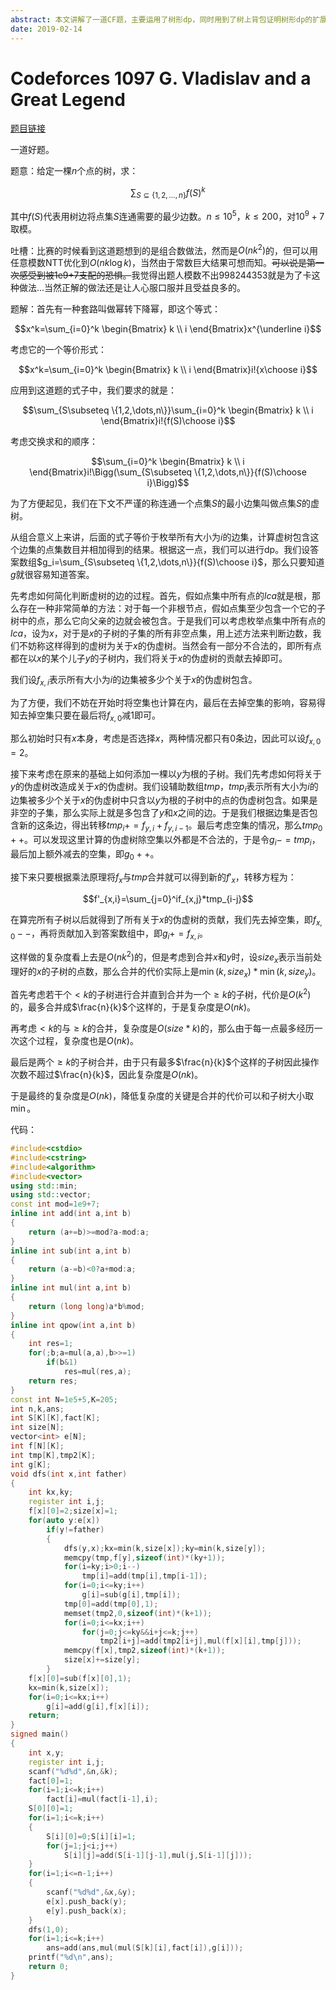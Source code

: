 ```yaml
---
abstract: 本文讲解了一道CF题，主要运用了树形dp，同时用到了树上背包证明树形dp的扩展版本。
date: 2019-02-14
---
```


# Codeforces 1097 G. Vladislav and a Great Legend

[题目链接][1]

一道好题。

题意：给定一棵$n$个点的树，求：

$$\sum_{S\subseteq \{1,2,\dots,n\}}f(S)^k$$

其中$f(S)$代表用树边将点集$S$连通需要的最少边数。$n\leq10^5$，$k\leq 200$，对$10^9+7$取模。

吐槽：比赛的时候看到这道题想到的是组合数做法，然而是$O(nk^2)$的，但可以用任意模数$\text{NTT}$优化到$O(nk\log k)$，当然由于常数巨大结果可想而知。~~可以说是第一次感受到被1e9+7支配的恐惧。~~我觉得出题人模数不出$998244353$就是为了卡这种做法...当然正解的做法还是让人心服口服并且受益良多的。

题解：首先有一种套路叫做幂转下降幂，即这个等式：

$$x^k=\sum_{i=0}^k \begin{Bmatrix} k \\ i \end{Bmatrix}x^{\underline i}$$

考虑它的一个等价形式：

$$x^k=\sum_{i=0}^k \begin{Bmatrix} k \\ i \end{Bmatrix}i!{x\choose i}$$

应用到这道题的式子中，我们要求的就是：

$$\sum_{S\subseteq \{1,2,\dots,n\}}\sum_{i=0}^k \begin{Bmatrix} k \\ i \end{Bmatrix}i!{f(S)\choose i}$$

考虑交换求和的顺序：

$$\sum_{i=0}^k \begin{Bmatrix} k \\ i \end{Bmatrix}i!\Bigg(\sum_{S\subseteq \{1,2,\dots,n\}}{f(S)\choose i}\Bigg)$$

为了方便起见，我们在下文不严谨的称连通一个点集$S$的最小边集叫做点集$S$的虚树。

从组合意义上来讲，后面的式子等价于枚举所有大小为$i$的边集，计算虚树包含这个边集的点集数目并相加得到的结果。根据这一点，我们可以进行dp。我们设答案数组$g_i=\sum_{S\subseteq \{1,2,\dots,n\}}{f(S)\choose i}$，那么只要知道$g$就很容易知道答案。

先考虑如何简化判断虚树的边的过程。首先，假如点集中所有点的$lca$就是根，那么存在一种非常简单的方法：对于每一个非根节点，假如点集至少包含一个它的子树中的点，那么它向父亲的边就会被包含。于是我们可以考虑枚举点集中所有点的$lca$，设为$x$，对于是$x$的子树的子集的所有非空点集，用上述方法来判断边数，我们不妨称这样得到的虚树为关于$x$的伪虚树。当然会有一部分不合法的，即所有点都在以$x$的某个儿子$y$的子树内，我们将关于$x$的伪虚树的贡献去掉即可。

我们设$f_{x,i}$表示所有大小为$i$的边集被多少个关于$x$的伪虚树包含。

为了方便，我们不妨在开始时将空集也计算在内，最后在去掉空集的影响，容易得知去掉空集只要在最后将$f_{x,0}$减$1$即可。

那么初始时只有$x$本身，考虑是否选择$x$，两种情况都只有$0$条边，因此可以设$f_{x,0}=2$。

接下来考虑在原来的基础上如何添加一棵以$y$为根的子树。我们先考虑如何将关于$y$的伪虚树改造成关于$x$的伪虚树。我们设辅助数组$tmp$，$tmp_i$表示所有大小为$i$的边集被多少个关于$x$的伪虚树中只含以$y$为根的子树中的点的伪虚树包含。如果是非空的子集，那么实际上就是多包含了$y$和$x$之间的边。于是我们根据边集是否包含新的这条边，得出转移$tmp_i+=f_{y,i}+f_{y,i-1}$。最后考虑空集的情况，那么$tmp_0++$。可以发现这里计算的伪虚树除空集以外都是不合法的，于是令$g_i-=tmp_i$，最后加上额外减去的空集，即$g_0++$。

接下来只要根据乘法原理将$f_x$与$tmp$合并就可以得到新的$f'_x$，转移方程为：

$$f'_{x,i}=\sum_{j=0}^if_{x,j}*tmp_{i-j}$$

在算完所有子树以后就得到了所有关于$x$的伪虚树的贡献，我们先去掉空集，即$f_{x,0}--$，再将贡献加入到答案数组中，即$g_i+=f_{x,i}$。

这样做的复杂度看上去是$O(nk^2)$的，但是考虑到合并$x$和$y$时，设$size_x$表示当前处理好的$x$的子树的点数，那么合并的代价实际上是$\min(k,size_x)*\min(k,size_y)$。

首先考虑若干个$<k$的子树进行合并直到合并为一个$\geq k$的子树，代价是$O(k^2)$的，最多合并成$\frac{n}{k}$个这样的，于是复杂度是$O(nk)$。

再考虑$<k$的与$\geq k$的合并，复杂度是$O(size*k)$的，那么由于每一点最多经历一次这个过程，复杂度也是$O(nk)$。

最后是两个$\geq k$的子树合并，由于只有最多$\frac{n}{k}$个这样的子树因此操作次数不超过$\frac{n}{k}$，因此复杂度是$O(nk)$。

于是最终的复杂度是$O(nk)$，降低复杂度的关键是合并的代价可以和子树大小取$\min$。

代码：
```cpp
#include<cstdio>
#include<cstring>
#include<algorithm>
#include<vector>
using std::min;
using std::vector;
const int mod=1e9+7;
inline int add(int a,int b)
{
	return (a+=b)>=mod?a-mod:a;
}
inline int sub(int a,int b)
{
	return (a-=b)<0?a+mod:a;
}
inline int mul(int a,int b)
{
	return (long long)a*b%mod;
}
inline int qpow(int a,int b)
{
	int res=1;
	for(;b;a=mul(a,a),b>>=1)
		if(b&1)
			res=mul(res,a);
	return res;
}
const int N=1e5+5,K=205;
int n,k,ans;
int S[K][K],fact[K];
int size[N];
vector<int> e[N];
int f[N][K];
int tmp[K],tmp2[K];
int g[K];
void dfs(int x,int father)
{
	int kx,ky;
	register int i,j;
	f[x][0]=2;size[x]=1;
	for(auto y:e[x])
		if(y!=father)
		{
			dfs(y,x);kx=min(k,size[x]);ky=min(k,size[y]);
			memcpy(tmp,f[y],sizeof(int)*(ky+1));
			for(i=ky;i>0;i--)
				tmp[i]=add(tmp[i],tmp[i-1]);
			for(i=0;i<=ky;i++)
				g[i]=sub(g[i],tmp[i]);
			tmp[0]=add(tmp[0],1);
			memset(tmp2,0,sizeof(int)*(k+1));
			for(i=0;i<=kx;i++)
				for(j=0;j<=ky&&i+j<=k;j++)
					tmp2[i+j]=add(tmp2[i+j],mul(f[x][i],tmp[j]));
			memcpy(f[x],tmp2,sizeof(int)*(k+1));
			size[x]+=size[y];
		}
	f[x][0]=sub(f[x][0],1);
	kx=min(k,size[x]);
	for(i=0;i<=kx;i++)
		g[i]=add(g[i],f[x][i]);
	return;
}
signed main()
{
	int x,y;
	register int i,j;
	scanf("%d%d",&n,&k);
	fact[0]=1;
	for(i=1;i<=k;i++)
		fact[i]=mul(fact[i-1],i);
	S[0][0]=1;
	for(i=1;i<=k;i++)
	{
		S[i][0]=0;S[i][i]=1;
		for(j=1;j<i;j++)
			S[i][j]=add(S[i-1][j-1],mul(j,S[i-1][j]));
	}
	for(i=1;i<=n-1;i++)
	{
		scanf("%d%d",&x,&y);
		e[x].push_back(y);
		e[y].push_back(x);
	}
	dfs(1,0);
	for(i=1;i<=k;i++)
		ans=add(ans,mul(mul(S[k][i],fact[i]),g[i]));
	printf("%d\n",ans);
	return 0;
}
```

[1]: https://codeforces.com/contest/1097/problem/G